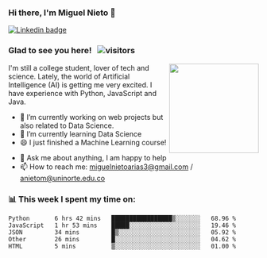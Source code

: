 ### Hi there, I'm Miguel Nieto 👋

<a href="https://linkedin.com/in/miguelnietoa/" target="_blank" rel="noopener noreferrer">
  <img src="https://img.shields.io/badge/-LinkedIn-0e76a8?style=flat-square&logo=Linkedin&logoColor=white" alt="Linkedin badge">
</a>
<!-- [![Website Badge](https://img.shields.io/badge/Website-3b5998?style=flat-square&logo=google-chrome&logoColor=white)](#notavailablenow#) 

<img src="https://i.imgur.com/tbrLrt5.gif" width=400 alt="Coding GIF" align="right"/>
-->


### Glad to see you here! &nbsp; ![visitors](https://visitor-badge.glitch.me/badge?page_id=miguelnietoa.miguelnietoa)
<img src="https://github-readme-stats.vercel.app/api?username=miguelnietoa&show_icons=true&hide_border=true&&count_private=true&include_all_commits=true&theme=tokyonight" height="180em" align="right"/> 
I'm still a college student, lover of tech and science. Lately, the world of Artificial Intelligence (AI) is getting me very excited.
I have experience with Python, JavaScript and Java.


- 🔭 I’m currently working on web projects but also related to Data Science.
- 🌱 I’m currently learning Data Science
- 😄 I just finished a Machine Learning course! 
<!-- 
- 👯 I’m looking to collaborate on ... 
- 🤔 I’m looking for help with ...
-->
- 💬 Ask me about anything, I am happy to help
- 📫 How to reach me: miguelnietoarias3@gmail.com / anietom@uninorte.edu.co
<!--

- ⚡ Fun fact: ...
-->

### 📊 This week I spent my time on:
<!--START_SECTION:waka-->
```text
Python       6 hrs 42 mins   █████████████████▒░░░░░░░   68.96 % 
JavaScript   1 hr 53 mins    █████░░░░░░░░░░░░░░░░░░░░   19.46 % 
JSON         34 mins         █▒░░░░░░░░░░░░░░░░░░░░░░░   05.92 % 
Other        26 mins         █░░░░░░░░░░░░░░░░░░░░░░░░   04.62 % 
HTML         5 mins          ▒░░░░░░░░░░░░░░░░░░░░░░░░   01.00 % 
```
<!--END_SECTION:waka-->

<!--
### 📈 My GitHub Stats:

<img src="https://github-readme-stats.vercel.app/api?username=miguelnietoa&show_icons=true&hide_border=true&&count_private=true&include_all_commits=true&theme=tokyonight" height="180em"/> 
&nbsp; <img src="https://github-readme-stats.vercel.app/api/top-langs/?username=miguelnietoa&layout=compact&theme=tokyonight&hide_border=true" height="180em"/> 
-->


